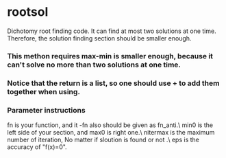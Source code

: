 # rootsol
Dichotomy root finding code. It can find at most two solutions at one time. Therefore, the solution finding section should be smaller enough.



### This methon requires max-min is smaller enough, because it can't solve no more than two solutions at one time.       

### Notice that the return is a list, so one should use + to add them together when using.       


### Parameter instructions
  fn is your function, and it -fn also should be given as fn_anti.\\
  min0 is the left side of your section, and max0 is right one.\\
  nitermax is the maximum number of iteration, No matter if sloution is found or not .\\
  eps is the accuracy of "f(x)=0".
